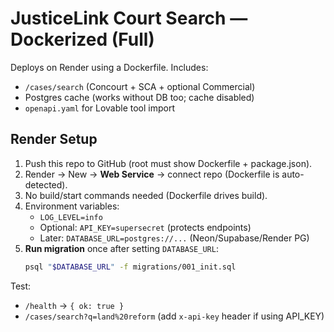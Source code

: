 
# JusticeLink Court Search — Dockerized (Full)

Deploys on Render using a Dockerfile. Includes:
- `/cases/search` (Concourt + SCA + optional Commercial)
- Postgres cache (works without DB too; cache disabled)
- `openapi.yaml` for Lovable tool import

## Render Setup
1) Push this repo to GitHub (root must show Dockerfile + package.json).
2) Render → New → **Web Service** → connect repo (Dockerfile is auto-detected).
3) No build/start commands needed (Dockerfile drives build).
4) Environment variables:
   - `LOG_LEVEL=info`
   - Optional: `API_KEY=supersecret` (protects endpoints)
   - Later: `DATABASE_URL=postgres://...` (Neon/Supabase/Render PG)
5) **Run migration** once after setting `DATABASE_URL`:
   ```bash
   psql "$DATABASE_URL" -f migrations/001_init.sql
   ```

Test:
- `/health` → `{ ok: true }`
- `/cases/search?q=land%20reform` (add `x-api-key` header if using API_KEY)

